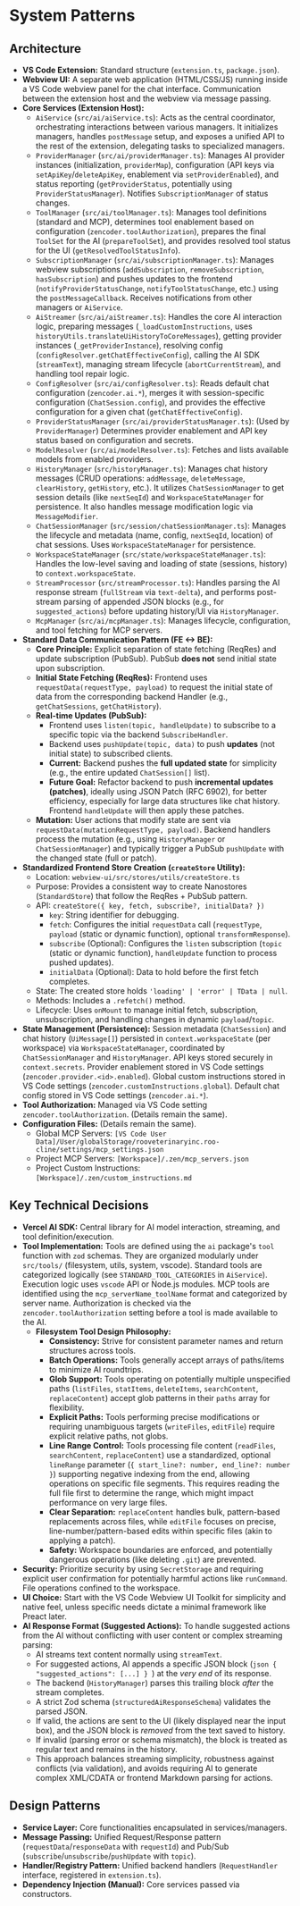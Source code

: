 # System Patterns

## Architecture
- **VS Code Extension:** Standard structure (`extension.ts`, `package.json`).
- **Webview UI:** A separate web application (HTML/CSS/JS) running inside a VS Code webview panel for the chat interface. Communication between the extension host and the webview via message passing.
- **Core Services (Extension Host):**
    - `AiService` (`src/ai/aiService.ts`): Acts as the central coordinator, orchestrating interactions between various managers. It initializes managers, handles `postMessage` setup, and exposes a unified API to the rest of the extension, delegating tasks to specialized managers.
    - `ProviderManager` (`src/ai/providerManager.ts`): Manages AI provider instances (initialization, `providerMap`), configuration (API keys via `setApiKey`/`deleteApiKey`, enablement via `setProviderEnabled`), and status reporting (`getProviderStatus`, potentially using `ProviderStatusManager`). Notifies `SubscriptionManager` of status changes.
    - `ToolManager` (`src/ai/toolManager.ts`): Manages tool definitions (standard and MCP), determines tool enablement based on configuration (`zencoder.toolAuthorization`), prepares the final `ToolSet` for the AI (`prepareToolSet`), and provides resolved tool status for the UI (`getResolvedToolStatusInfo`).
    - `SubscriptionManager` (`src/ai/subscriptionManager.ts`): Manages webview subscriptions (`addSubscription`, `removeSubscription`, `hasSubscription`) and pushes updates to the frontend (`notifyProviderStatusChange`, `notifyToolStatusChange`, etc.) using the `postMessageCallback`. Receives notifications from other managers or `AiService`.
    - `AiStreamer` (`src/ai/aiStreamer.ts`): Handles the core AI interaction logic, preparing messages (`_loadCustomInstructions`, uses `historyUtils.translateUiHistoryToCoreMessages`), getting provider instances (`_getProviderInstance`), resolving config (`configResolver.getChatEffectiveConfig`), calling the AI SDK (`streamText`), managing stream lifecycle (`abortCurrentStream`), and handling tool repair logic.
    - `ConfigResolver` (`src/ai/configResolver.ts`): Reads default chat configuration (`zencoder.ai.*`), merges it with session-specific configuration (`ChatSession.config`), and provides the effective configuration for a given chat (`getChatEffectiveConfig`).
    - `ProviderStatusManager` (`src/ai/providerStatusManager.ts`): (Used by `ProviderManager`) Determines provider enablement and API key status based on configuration and secrets.
    - `ModelResolver` (`src/ai/modelResolver.ts`): Fetches and lists available models from enabled providers.
    - `HistoryManager` (`src/historyManager.ts`): Manages chat history messages (CRUD operations: `addMessage`, `deleteMessage`, `clearHistory`, `getHistory`, etc.). It utilizes `ChatSessionManager` to get session details (like `nextSeqId`) and `WorkspaceStateManager` for persistence. It also handles message modification logic via `MessageModifier`.
    - `ChatSessionManager` (`src/session/chatSessionManager.ts`): Manages the lifecycle and metadata (name, config, `nextSeqId`, location) of chat sessions. Uses `WorkspaceStateManager` for persistence.
    - `WorkspaceStateManager` (`src/state/workspaceStateManager.ts`): Handles the low-level saving and loading of state (sessions, history) to `context.workspaceState`.
    - `StreamProcessor` (`src/streamProcessor.ts`): Handles parsing the AI response stream (`fullStream` via `text-delta`), and performs post-stream parsing of appended JSON blocks (e.g., for `suggested_actions`) before updating history/UI via `HistoryManager`.
    - `McpManager` (`src/ai/mcpManager.ts`): Manages lifecycle, configuration, and tool fetching for MCP servers.
- **Standard Data Communication Pattern (FE <-> BE):**
    - **Core Principle:** Explicit separation of state fetching (ReqRes) and update subscription (PubSub). PubSub **does not** send initial state upon subscription.
    - **Initial State Fetching (ReqRes):** Frontend uses `requestData(requestType, payload)` to request the initial state of data from the corresponding backend Handler (e.g., `getChatSessions`, `getChatHistory`).
    - **Real-time Updates (PubSub):**
        - Frontend uses `listen(topic, handleUpdate)` to subscribe to a specific topic via the backend `SubscribeHandler`.
        - Backend uses `pushUpdate(topic, data)` to push **updates** (not initial state) to subscribed clients.
        - **Current:** Backend pushes the **full updated state** for simplicity (e.g., the entire updated `ChatSession[]` list).
        - **Future Goal:** Refactor backend to push **incremental updates (patches)**, ideally using JSON Patch (RFC 6902), for better efficiency, especially for large data structures like chat history. Frontend `handleUpdate` will then apply these patches.
    - **Mutation:** User actions that modify state are sent via `requestData(mutationRequestType, payload)`. Backend handlers process the mutation (e.g., using `HistoryManager` or `ChatSessionManager`) and typically trigger a PubSub `pushUpdate` with the changed state (full or patch).
- **Standardized Frontend Store Creation (`createStore` Utility):**
    - Location: `webview-ui/src/stores/utils/createStore.ts`
    - Purpose: Provides a consistent way to create Nanostores (`StandardStore`) that follow the ReqRes + PubSub pattern.
    - API: `createStore({ key, fetch, subscribe?, initialData? })`
        - `key`: String identifier for debugging.
        - `fetch`: Configures the initial `requestData` call (`requestType`, `payload` (static or dynamic function), optional `transformResponse`).
        - `subscribe` (Optional): Configures the `listen` subscription (`topic` (static or dynamic function), `handleUpdate` function to process pushed updates).
        - `initialData` (Optional): Data to hold before the first fetch completes.
    - State: The created store holds `'loading' | 'error' | TData | null`.
    - Methods: Includes a `.refetch()` method.
    - Lifecycle: Uses `onMount` to manage initial fetch, subscription, unsubscription, and handling changes in dynamic `payload`/`topic`.
- **State Management (Persistence):** Session metadata (`ChatSession`) and chat history (`UiMessage[]`) persisted in `context.workspaceState` (per workspace) via `WorkspaceStateManager`, coordinated by `ChatSessionManager` and `HistoryManager`. API keys stored securely in `context.secrets`. Provider enablement stored in VS Code settings (`zencoder.provider.<id>.enabled`). Global custom instructions stored in VS Code settings (`zencoder.customInstructions.global`). Default chat config stored in VS Code settings (`zencoder.ai.*`).
- **Tool Authorization:** Managed via VS Code setting `zencoder.toolAuthorization`. (Details remain the same).
- **Configuration Files:** (Details remain the same).
    - Global MCP Servers: `[VS Code User Data]/User/globalStorage/rooveterinaryinc.roo-cline/settings/mcp_settings.json`
    - Project MCP Servers: `[Workspace]/.zen/mcp_servers.json`
    - Project Custom Instructions: `[Workspace]/.zen/custom_instructions.md`

## Key Technical Decisions
- **Vercel AI SDK:** Central library for AI model interaction, streaming, and tool definition/execution.
- **Tool Implementation:** Tools are defined using the `ai` package's `tool` function with `zod` schemas. They are organized modularly under `src/tools/` (filesystem, utils, system, vscode). Standard tools are categorized logically (see `STANDARD_TOOL_CATEGORIES` in `AiService`). Execution logic uses `vscode` API or Node.js modules. MCP tools are identified using the `mcp_serverName_toolName` format and categorized by server name. Authorization is checked via the `zencoder.toolAuthorization` setting before a tool is made available to the AI.
   - **Filesystem Tool Design Philosophy:**
       - **Consistency:** Strive for consistent parameter names and return structures across tools.
       - **Batch Operations:** Tools generally accept arrays of paths/items to minimize AI roundtrips.
       - **Glob Support:** Tools operating on potentially multiple unspecified paths (`listFiles`, `statItems`, `deleteItems`, `searchContent`, `replaceContent`) accept glob patterns in their `paths` array for flexibility.
       - **Explicit Paths:** Tools performing precise modifications or requiring unambiguous targets (`writeFiles`, `editFile`) require explicit relative paths, not globs.
       - **Line Range Control:** Tools processing file content (`readFiles`, `searchContent`, `replaceContent`) use a standardized, optional `lineRange` parameter (`{ start_line?: number, end_line?: number }`) supporting negative indexing from the end, allowing operations on specific file segments. This requires reading the full file first to determine the range, which might impact performance on very large files.
       - **Clear Separation:** `replaceContent` handles bulk, pattern-based replacements across files, while `editFile` focuses on precise, line-number/pattern-based edits within specific files (akin to applying a patch).
       - **Safety:** Workspace boundaries are enforced, and potentially dangerous operations (like deleting `.git`) are prevented.
- **Security:** Prioritize security by using `SecretStorage` and requiring explicit user confirmation for potentially harmful actions like `runCommand`. File operations confined to the workspace.
- **UI Choice:** Start with the VS Code Webview UI Toolkit for simplicity and native feel, unless specific needs dictate a minimal framework like Preact later.
- **AI Response Format (Suggested Actions):** To handle suggested actions from the AI without conflicting with user content or complex streaming parsing:
    - AI streams text content normally using `streamText`.
    - For suggested actions, AI appends a specific JSON block (```json { "suggested_actions": [...] } ```) at the *very end* of its response.
    - The backend (`HistoryManager`) parses this trailing block *after* the stream completes.
    - A strict Zod schema (`structuredAiResponseSchema`) validates the parsed JSON.
    - If valid, the actions are sent to the UI (likely displayed near the input box), and the JSON block is *removed* from the text saved to history.
    - If invalid (parsing error or schema mismatch), the block is treated as regular text and remains in the history.
    - This approach balances streaming simplicity, robustness against conflicts (via validation), and avoids requiring AI to generate complex XML/CDATA or frontend Markdown parsing for actions.

## Design Patterns
- **Service Layer:** Core functionalities encapsulated in services/managers.
- **Message Passing:** Unified Request/Response pattern (`requestData`/`responseData` with `requestId`) and Pub/Sub (`subscribe`/`unsubscribe`/`pushUpdate` with `topic`).
- **Handler/Registry Pattern:** Unified backend handlers (`RequestHandler` interface, registered in `extension.ts`).
- **Dependency Injection (Manual):** Core services passed via constructors.
